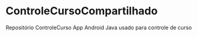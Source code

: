 # ControleCursoCompartilhado
Repositório ControleCurso
App Android Java usado para controle de curso
